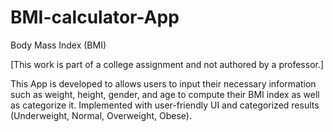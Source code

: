 # BMI-calculator-App
Body Mass Index (BMI)

[This work is part of a college assignment and not authored by a professor.]

This App is developed to allows users to input their necessary information such as weight, height, gender, and age to compute their BMI index as well as categorize it.
Implemented with user-friendly UI and categorized results (Underweight, Normal, Overweight, Obese).
